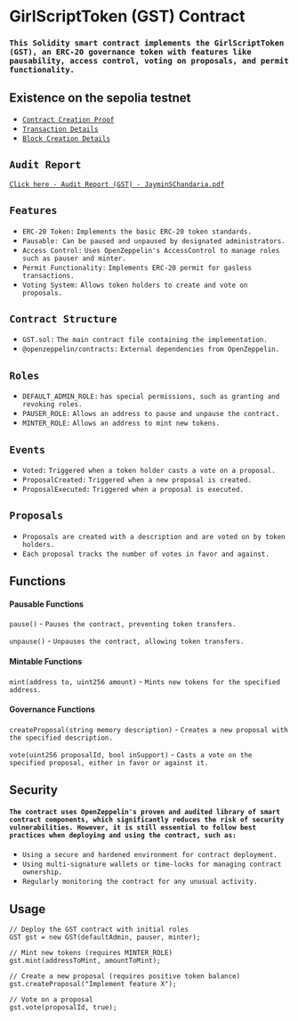 # GirlScriptToken (GST) Contract

### `This Solidity smart contract implements the GirlScriptToken (GST), an ERC-20 governance token with features like pausability, access control, voting on proposals, and permit functionality.`

## Existence on the sepolia testnet

 - [`Contract Creation Proof`](https://sepolia.etherscan.io/token/0x110Aa39698DFeee9B894AEe808929B87838e7174)
 - [`Transaction Details`](https://sepolia.etherscan.io/tx/0x2e34530d0a9da61efa335e987bcaad596c9304e887a5246dc98d94beb3bcd799)
 - [`Block Creation Details`](https://sepolia.etherscan.io/block/5202308)

## `Audit Report`
[`Click here - Audit Report (GST) - JayminSChandaria.pdf`](https://github.com/telekinetic-0004/GST-Governance-Token/blob/main/Audit%20Report%20(GST)%20-%20JayminSChandaria.pdf)

## `Features`

- `ERC-20 Token:` `Implements the basic ERC-20 token standards.`
- `Pausable: Can be paused and unpaused by designated administrators.`
- `Access Control:` `Uses OpenZeppelin's AccessControl to manage roles such as pauser and minter.`
- `Permit Functionality:` `Implements ERC-20 permit for gasless transactions.`
- `Voting System:` `Allows token holders to create and vote on proposals.`

## `Contract Structure`

- `GST.sol:` `The main contract file containing the implementation.`
- `@openzeppelin/contracts:` `External dependencies from OpenZeppelin.`

## `Roles`

- `DEFAULT_ADMIN_ROLE:` `has special permissions, such as granting and revoking roles.`
- `PAUSER_ROLE:` `Allows an address to pause and unpause the contract.`
- `MINTER_ROLE:` `Allows an address to mint new tokens.`

## `Events`

- `Voted:` `Triggered when a token holder casts a vote on a proposal.`
- `ProposalCreated:` `Triggered when a new proposal is created.`
- `ProposalExecuted:` `Triggered when a proposal is executed.`

## `Proposals`

- `Proposals are created with a description and are voted on by token holders.`
- `Each proposal tracks the number of votes in favor and against.`

## Functions

#### Pausable Functions

`pause()` - `Pauses the contract, preventing token transfers.`

`unpause()` - `Unpauses the contract, allowing token transfers.`

#### Mintable Functions

`mint(address to, uint256 amount)` - `Mints new tokens for the specified address.`

#### Governance Functions

`createProposal(string memory description)` - `Creates a new proposal with the specified description.`

`vote(uint256 proposalId, bool inSupport)` - `Casts a vote on the specified proposal, either in favor or against it.`

## Security
#### `The contract uses OpenZeppelin's proven and audited library of smart contract components, which significantly reduces the risk of security vulnerabilities. However, it is still essential to follow best practices when deploying and using the contract, such as:`

- `Using a secure and hardened environment for contract deployment.`
- `Using multi-signature wallets or time-locks for managing contract ownership.`
- `Regularly monitoring the contract for any unusual activity.`

## Usage

```solidity
// Deploy the GST contract with initial roles
GST gst = new GST(defaultAdmin, pauser, minter);

// Mint new tokens (requires MINTER_ROLE)
gst.mint(addressToMint, amountToMint);

// Create a new proposal (requires positive token balance)
gst.createProposal("Implement feature X");

// Vote on a proposal
gst.vote(proposalId, true);
```

